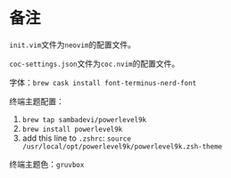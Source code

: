 # 备注

`init.vim`文件为`neovim`的配置文件。

`coc-settings.json`文件为`coc.nvim`的配置文件。

字体：`brew cask install font-terminus-nerd-font`

终端主题配置：

 1. `brew tap sambadevi/powerlevel9k`
 2. `brew install powerlevel9k`
 3. add this line to `.zshrc`: `source /usr/local/opt/powerlevel9k/powerlevel9k.zsh-theme`

终端主题色：`gruvbox`
